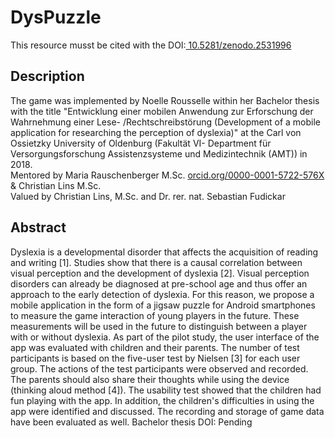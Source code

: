 # DysPuzzle  
This resource musst be cited with the DOI:[ 10.5281/zenodo.2531996](www.10.5281/zenodo.2531996)

## Description
The game was implemented by Noelle Rousselle within her Bachelor thesis with the title "Entwicklung einer mobilen Anwendung zur Erforschung der Wahrnehmung einer Lese- /Rechtschreibstörung (Development of a mobile application for researching the perception of dyslexia)" at the Carl von Ossietzky University of Oldenburg (Fakultät VI- Department für Versorgungsforschung Assistenzsysteme und Medizintechnik (AMT)) in 2018.  
Mentored by Maria Rauschenberger  M.Sc. [ orcid.org/0000-0001-5722-576X](orcid.org/0000-0001-5722-576X)
 & Christian Lins M.Sc.  
Valued by Christian Lins, M.Sc. and Dr. rer. nat. Sebastian Fudickar

## Abstract
Dyslexia is a developmental disorder that affects the acquisition of reading and writing [1]. Studies show that there is a causal correlation between visual perception and the development of dyslexia [2]. Visual perception disorders can already be diagnosed at pre-school age and thus offer an approach to the early detection of dyslexia. For this reason, we propose a mobile application in the form of a jigsaw puzzle for Android smartphones to measure the game interaction of young players in the future. These measurements will be used in the future to distinguish between a player with or without dyslexia. As part of the pilot study, the user interface of the app was evaluated with children and their parents. The number of test participants is based on the five-user test by Nielsen [3] for each user group. The actions of the test participants were observed and recorded. The parents should also share their thoughts while using the device (thinking aloud method [4]). The usability test showed that the children had fun playing with the app. In addition, the children's difficulties in using the app were identified and discussed. The recording and storage of game data have been evaluated as well.
Bachelor thesis DOI: Pending
